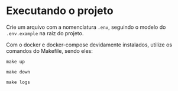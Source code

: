 # Executando o projeto

Crie um arquivo com a nomenclatura `.env`, seguindo o modelo do `.env.example` na raiz do projeto.


Com o docker e docker-compose devidamente instalados, utilize os comandos do Makefile, sendo eles:

`make up`

`make down`

`make logs`